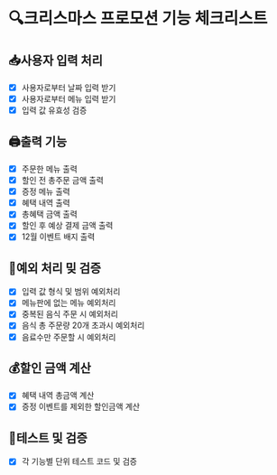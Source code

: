 # 🔍크리스마스 프로모션 기능 체크리스트

## 📥사용자 입력 처리
- [x] 사용자로부터 날짜 입력 받기
- [x] 사용자로부터 메뉴 입력 받기
- [x] 입력 값 유효성 검증

## 🖨️출력 기능
- [x] 주문한 메뉴 출력
- [x] 할인 전 총주문 금액 출력
- [x] 증정 메뉴 출력
- [x] 혜택 내역 출력
- [x] 총혜택 금액 출력
- [x] 할인 후 예상 결제 금액 출력
- [x] 12월 이벤트 배지 출력

## 🚨예외 처리 밎 검증
- [x] 입력 값 형식 및 범위 예외처리
- [x] 메뉴판에 없는 메뉴 예외처리
- [x] 중복된 음식 주문 시 예외처리
- [x] 음식 총 주문량 20개 초과시 예외처리
- [x] 음료수만 주문할 시 예외처리

## 💰할인 금액 계산
- [x] 혜택 내역 총금액 계산
- [x] 증정 이벤트를 제외한 할인금액 계산

## 🧪테스트 및 검증
- [x] 각 기능별 단위 테스트 코드 및 검증

